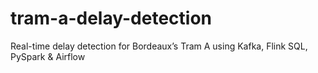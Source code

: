 # tram-a-delay-detection
 Real-time delay detection for Bordeaux’s Tram A using Kafka, Flink SQL, PySpark &amp; Airflow
